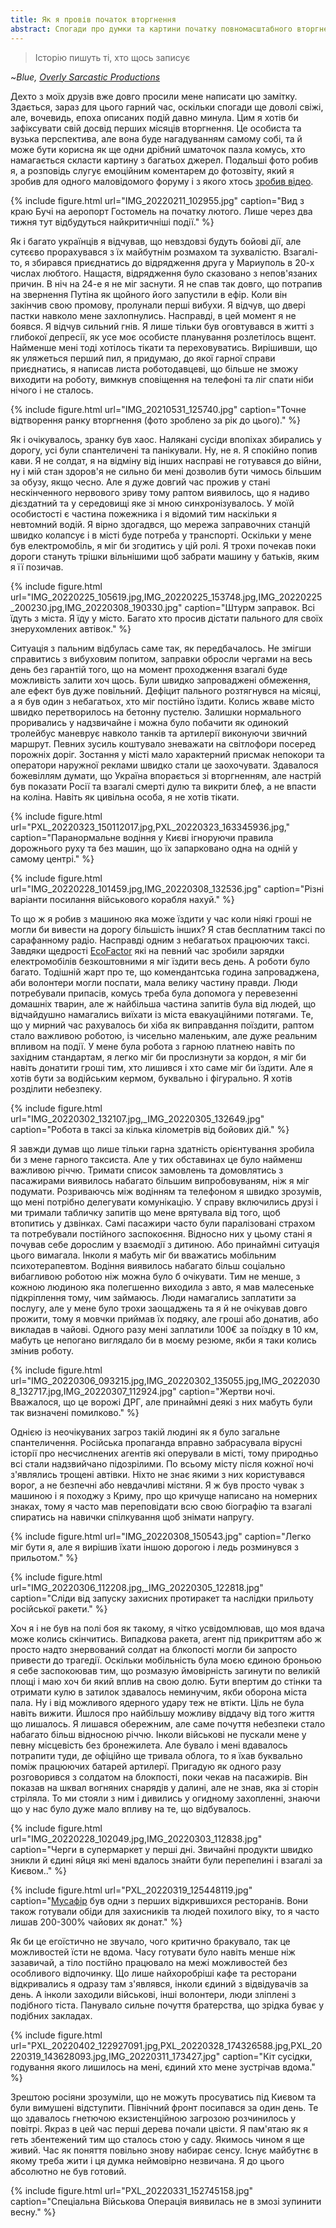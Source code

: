 ```yaml
---
title: Як я провів початок вторгнення
abstract: Спогади про думки та картини початку повномасштабного вторгнення Росії в Україну в 2022-му році з Києва та околиць.
---
```


> Історію пишуть ті, хто щось записує

~*Blue, [Overly Sarcastic Productions](https://www.youtube.com/@OverlySarcasticProductions)*

Дехто з моїх друзів вже довго просили мене написати цю замітку. Здається, зараз для цього гарний час, оскільки спогади ще доволі свіжі, але, вочевидь, епоха описаних подій давно минула. Цим я хотів би зафіксувати свій досвід перших місяців вторгнення. Це особиста та вузька перспектива, але вона буде нагадуванням самому собі, та й може бути корисна як ще одни дрібний шматочок пазла комусь, хто намагається скласти картину з багатьох джерел. Подальші фото робив я, а розповідь слугує емоційним коментарем до фотозвіту, який я зробив для одного маловідомого форуму і з якого хтось [зробив відео](https://www.youtube.com/watch?v=A6wNiHsc720). 

{% include figure.html url="IMG_20220211_102955.jpg" caption="Вид з краю Бучі на аеропорт Гостомель на початку лютого. Лише через два тижня тут відбудуться найкритичніші події." %}

Як і багато українців я відчував, що невздовзі будуть бойові дії, але сутєєво прорахувався з їх майбутнім розмахом та зухвалістю. Взагалі-то, я збирався приєднатись до відрядження друга у Мариуполь в 20-х числах любтого. Нащастя, відрядження було сказовано з непов'язаних причин. В ніч на 24-е я не міг заснути. Я не спав так довго, що потрапив на звернення Путіна як щойного його запустили в ефір. Коли він закінчив свою промову, пролунали перші вибухи. Я відчув, що двері пастки навколо мене захлопнулись. Насправді, в цей момент я не боявся. Я відчув сильний гнів. Я лише тільки був оговтувався в житті з глибокої депресії, як усе моє особисте планування розлетілось вщент. Найменше мені тоді хотілось тікати та переховуватись. Вирішивши, що як уляжеться перший пил, я придумаю, до якої гарної справи приєднатись, я написав листа роботодавцеві, що більше не зможу виходити на роботу, вимкнув сповіщення на телефоні та ліг спати ніби нічого і не сталось.

{% include figure.html url="IMG_20210531_125740.jpg" caption="Точне відтворення ранку вторгнення (фото зроблено за рік до цього)." %}

Як і очікувалось, зранку був хаос. Налякані сусіди впопіхах збирались у дорогу, усі були спантеличені та панікували. Ну, не я. Я спокійно попив кави. Я не солдат, я на відміну від інших насправі не готувався до війни, ну і мій стан здоров'я не сильно би мені дозволив бути чимось більшим за обузу, якщо чесно. Але я дуже довгий час прожив у стані нескінченного нервового зриву тому раптом виявилось, що я надиво дієздатний та у середовищі яке зі мною синхронізувалось. У моїй особистості є частина пожежника і я відомий тим наскільки я невтомний водій. Я вірно здогадвся, що мережа заправочних станцій швидко колапсує і в місті буде потреба у транспорті. Оскільки у мене був електромобіль, я міг би згодитись у цій ролі. Я трохи почекав поки дороги стануть трішки вільнішими щоб забрати машину у батьків, яким я її позичав.

{% include figure.html url="IMG_20220225_105619.jpg,IMG_20220225_153748.jpg,IMG_20220225_200230.jpg,IMG_20220308_190330.jpg" caption="Штурм заправок. Всі їдуть з міста. Я їду у місто. Багато хто просив дістати пального для своїх знерухомлених автівок." %}

Ситуація з пальним відбулась саме так, як передбачалось. Не змігши справитись з вибуховим попитом, заправки обросли чергами на весь день без гарантій того, що на момент проходження взагалі буде можливість залити хоч щось. Були швидко запроваджені обмеження, але ефект був дуже повільний. Дефіцит пального розтягнувся на місяці, а я був один з небагатьох, хто міг постійно їздити. Колись жваве місто швидко перетворилось на бетонну пустелю. Залишки нормального проривались у надзвичайне і можна було побачити як одинокий тролейбус маневрує навколо танків та артилерії виконуючи звичний маршрут. Певних зусиль коштувало зневажати на світлофори посеред порожніх доріг. Зостання у місті мало характерний присмак непокори та оператори наружної реклами швидко стали це заохочувати. Здавалося божевіллям думати, що Україна впорається зі вторгненням, але настрій був показати Росії та взагалі смерті дулю та викрити блеф, а не впасти на коліна. Навіть як цивільна особа, я не хотів тікати.

{% include figure.html url="PXL_20220323_150112017.jpg,PXL_20220323_163345936.jpg," caption="Паранормальне водіння у Києві ігноруючи правила дорожнього руху та без машин, що їх запарковано одна на одній у самому центрі." %}

{% include figure.html url="IMG_20220228_101459.jpg,IMG_20220308_132536.jpg" caption="Різні варіанти посилання військового корабля нахуй." %}

То що ж я робив з машиною яка може їздити у час коли ніякі гроші не могли би вивести на дорогу більшість інших? Я став бесплатним таксі по сарафанному радіо. Насправді одним з небагатьох працюючих таксі. Завдяки щедрості [EcoFactor](https://ecofactor.ua/) які на певний час зробили зарядки електромобілів безкоштовними я міг їздити весь день. А роботи було багато. Тодішній жарт про те, що комендантська година запроваджена, аби волонтери могли поспати, мала велику частину правди. Люди потребували припасів, комусь треба була допомога у перевезенні домашніх тварин, але ж найбільша частина запитів була від людей, що відчайдушно намагались виїхати із міста евакуаційними потягами. Те, що у мирний час рахувалось би хіба як виправдання поїздити, раптом стало важливою роботою, із чисельно маленьким, але дуже реальним впливом на події. У мене була робота з гарною платнею навіть по західним стандартам, я легко міг би прослизнути за кордон, я міг би навіть донатити гроші тим, хто лишився і хто саме міг би їздити. Але я хотів бути за водійським кермом, буквально і фігурально. Я хотів розділити небезпеку.

{% include figure.html url="IMG_20220302_132107.jpg,_IMG_20220305_132649.jpg" caption="Робота в таксі за кілька кілометрів від бойових дій." %}

Я завжди думав що лише тільки гарна здатність орієнтування зробила би з мене гарного таксиста. Але у тих обставинах це було найменш важливою річчю. Тримати список замовлень та домовлятись з пасажирами виявилось набагато більшим випробовуваням, ніж я міг подумати. Розриваючсь між водінням та телефоном я швидко зрозумів, що мені потрібно делегувати комунікацію. У справу включились друзі і ми тримали табличку запитів що мене врятувала від того, щоб втопитись у дзвінках. Самі пасажири часто були паралізовані страхом та потребували постійного заспокоєння. Відносно них у цьому стані я почував себе дорослим у взаємодії з дитиною. Або принаймні ситуація цього вимагала. Інколи я мабуть міг би вважатись мобільним психотерапевтом. Водіння виявилось набагато більш соціально вибагливою роботою ніж можна було б очікувати. Тим не менше, з кожною людиною яка полегшенно виходила з авто, я мав малесеньке підкріплення тому, чим займаюсь. Люди намагались заплатити за послугу, але у мене було трохи заощаджень та я й не очікував довго прожити, тому я мовчки приймав їх подяку, але гроші або донатив, або викладав в чайові. Одного разу мені заплатили 100€ за поїздку в 10 км, мабуть це непогано виглядало би в моєму резюме, якби я таки колись змінив роботу.

{% include figure.html url="IMG_20220306_093215.jpg,IMG_20220302_135055.jpg,IMG_20220308_132717.jpg,IMG_20220307_112924.jpg" caption="Жертви ночі. Вважалося, що це ворожі ДРГ, але принаймні деякі з них мабуть були так визначені помилково." %}

Однією із неочікуваних загроз такій людині як я було загальне спантеличення. Російська пропаганда вправно забрасувала вірусні історії про несчислнених агентів які оперували в місті, тому природньо всі стали надзвийчано підозрілими. По всьому місту після кожної ночі з'являлись трощені автівки. Ніхто не знає якими з них користувався ворог, а не безпечні або невдачливі містяни. Я ж був просто чувак з машиною і я походжу з Криму, про що кричуще написано на номерних знаках, тому я часто мав переповідати всю свою біографію та взагалі спиратись на навички спілкування щоб знімати напругу.

{% include figure.html url="IMG_20220308_150543.jpg" caption="Легко міг бути я, але я вирішив їхати іншою дорогою і ледь розминувся з прильотом." %}

{% include figure.html url="IMG_20220306_112208.jpg,_IMG_20220305_122818.jpg" caption="Сліди від запуску захисних протиракет та наслідки прильоту російської ракети." %}

Хоч я і не був на полі боя як такому, я чітко усвідомлював, що моя вдача може колись скінчитись. Випадкова ракета, агент під прикриттям або ж просто надто знервований солдат на блкопості могли би запросто привести до трагедії. Оскільки мобільність була моєю єдиною броньою я себе заспокоював тим, що розмазую ймовірність загинути по великій площі і маю хоч би який вплив на свою долю. Бути впертим до стінки та отримати кулю в затилок здавалось неминучим, якби оборона міста пала. Ну і від можливого ядерного удару теж не втікти. Ціль не була навіть вижити. Йшлося про найбільшу можливу віддачу від того життя що лишалось. Я лишався обережним, але саме почуття небезпеки стало набагато більш відносною річчю. Інколи військові не пускали мене у певну місцевість без бронежилета. Але бувало і мені вдавалось потрапити туди, де офіційно ще тривала облога, то я їхав буквально поміж працюючих батарей артилерї. Пригадую як одного разу розговорився з солдатом на блокпості, поки чекав на пасажирів. Він показав на шквал вогняних снарядів у далині, але не знав, яка зі сторін стріляла. То ми стояли з ним і дивились у огидному захопленні, знаючи що у нас було дуже мало впливу на те, що відбувалось.

{% include figure.html url="IMG_20220228_102049.jpg,IMG_20220303_112838.jpg" caption="Черги в супермаркет у перші дні. Звичайні продукти швидко зникли й єдині яйця які мені вдалось знайти були перепелині і взагалі за Києвом.." %}

{% include figure.html url="PXL_20220319_125448119.jpg" caption="<a href='https://www.musafir.com.ua/'>Мусафір</a> був одни з перших відкрившихся ресторанів. Вони також готували обіди для захисників та людей похилого віку, то я часто лишав 200-300% чайових як донат." %}

Як би це егоїстично не звучало, чого критично бракувало, так це можливостей їсти не вдома. Часу готувати було навіть менше ніж зазавичай, а тіло постійно працювало на межі можливостей без особливого відпочинку. Що лише найхоробріші кафе та ресторани відкривались я одразу там з'являвся, інколи єдиний з відвідувачів за день. А інколи заходили військові, інші волонтери, люди зліплені з подібного тіста. Панувало сильне почуття братерства, що зрідка буває у подібних закладах.

{% include figure.html url="PXL_20220402_122927091.jpg,PXL_20220328_174326588.jpg,PXL_20220319_143628093.jpg,IMG_20220311_173427.jpg" caption="Кіт сусідки, годування якого лишилось на мені, єдиний хто мене зустрічав вдома." %}

Зрештою росіяни зрозуміли, що не можуть просуватись під Києвом та були вимушені відступити. Північний фронт посипався за один день. Те що здавалось гнетючою екзистенційною загрозою розчинилось у повітрі. Якраз в цей час перші дерева почали цвісти. Я пам'ятаю як я геть збентежений тим що сталось стою у саду. Якимось чином я ще живий. Час як поняття повільно знову набирає сенсу. Існує майбутнє в якому треба жити і ця думка неймовірно незвичана. Я до цього абсолютно не був готовий.

{% include figure.html url="PXL_20220331_152745158.jpg" caption="Спеціальна Військова Операція виявилась не в змозі зупинити весну." %}
